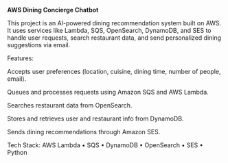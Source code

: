 **AWS Dining Concierge Chatbot**

This project is an AI-powered dining recommendation system built on AWS.
It uses services like Lambda, SQS, OpenSearch, DynamoDB, and SES to handle user requests, search restaurant data, and send personalized dining suggestions via email.

Features:

Accepts user preferences (location, cuisine, dining time, number of people, email).

Queues and processes requests using Amazon SQS and AWS Lambda.

Searches restaurant data from OpenSearch.

Stores and retrieves user and restaurant info from DynamoDB.

Sends dining recommendations through Amazon SES.

Tech Stack:
AWS Lambda • SQS • DynamoDB • OpenSearch • SES • Python
